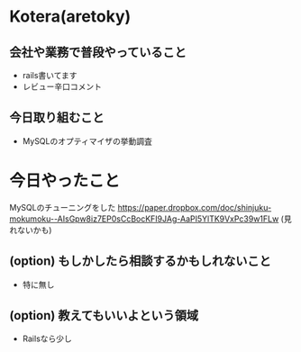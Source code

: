 
# Kotera(aretoky)

## 会社や業務で普段やっていること

- rails書いてます
- レビュー辛口コメント

## 今日取り組むこと

- MySQLのオプティマイザの挙動調査

# 今日やったこと

MySQLのチューニングをした
https://paper.dropbox.com/doc/shinjuku-mokumoku--AIsGpw8iz7EP0sCcBocKFI9JAg-AaPI5YlTK9VxPc39w1FLw
(見れないかも)



## (option) もしかしたら相談するかもしれないこと
  
- 特に無し

## (option) 教えてもいいよという領域

- Railsなら少し

